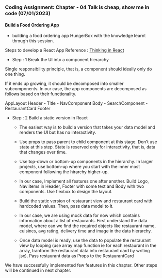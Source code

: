 ### Coding Assignment: Chapter - 04 Talk is cheap, show me in code (07/01/2023)
#### Build a Food Ordering App
* building a food ordering app HungerBox with the knowledge learnt through this session.

Steps to develop a React App
Reference : [Thinking in React](https://beta.reactjs.org/learn/thinking-in-react)

* Step : 1 Break the UI into a component hierarchy

Single responsibility principle, that is, a component should ideally only do one thing. 

If it ends up growing, it should be decomposed into smaller subcomponents.
In our case, the app components are decomposed as follows based on their functionality.

 
 AppLayout
    Header 
     - Title
     - NavComponent
    Body 
     - SearchComponent
     - RestaurantCard
    Footer 

* Step : 2 Build a static version in React
    * The easiest way is to build a version that takes your data model and renders the UI but has no interactivity.
    * Use props to pass parent to child component at this stage. Don't use state at this step. State is reserved only for interactivity,    that is, data that changes over time.
    * Use top-down or bottom-up components in the hierarchy. In larger projects, use bottom-up where you start with the inner most component following the hirarchy higher-up.
    * In our case, Implement all features one after another. Build Logo, Nav items in Header, Footer with some text and Body with two components. Use flexbox to design the layout.

    * Build the static version of restaurant view and restaurant card with hardcoded values. Then, pass data model to it.

    * In our case, we are using mock data for now which contains information about a list of restaurants. First understand the data model, where can we find the required objects like restaurant name, cuisines, avg rating, delivery time and image in the data hierarchy.

    * Once data model is ready, use the data to populate the restaurant view by looping (use array map function ie for each restaurant in the array, tranform the restaurant data into restaurant card by writing jsx). Pass restaurant data as Props to the RestaurantCard

We have successfully implemented few features in this chapter. Other steps will be continued in next chapter. 